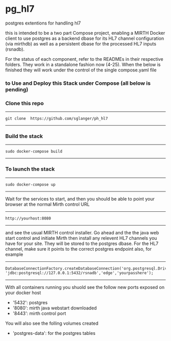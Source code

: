 # pg_hl7
postgres extentions for handling hl7

this is intended to be a two part Compose project, enabling a MIRTH Docker client to use postgres as a backend dbase for its HL7 channel configuration (via mirthdb) as well as a persistent dbase for the processed HL7 inputs (rsnadb).

For the status of each component, refer to the READMEs in their respective folders. They work in a standalone fashion now (4-25). When the below is finished they will work under the control of the single compose.yaml file


### to Use and Deploy this Stack under Compose (all below is pending)


### Clone this repo 
---
	git clone  https://github.com/sglanger/ph_hl7
---


### Build the stack
---
	sudo docker-compose build
---

### To launch the stack
---
	sudo docker-compose up
---

Wait for the services to start, and then you should be able to point your browser at the normal Mirth control URL

---
	http://yourhost:8080
---

and see the usual MIRTH control installer. Go ahead and the the java web start control and initiate Mirth then install any relevent HL7 channels you have for your site. They will be stored to the postgres dbase. For the HL7 channel, make sure it points to the correct postgres endpoint also, for example

---
	DatabaseConnectionFactory.createDatabaseConnection('org.postgresql.Driver', 'jdbc:postgresql://127.0.0.1:5432/rsnadb','edge','yourpasshere');
---

With all containers running you shuold see the follow new ports exposed on your docker host

* '5432': postgres
* '8080': mirth java webstart downloaded
* '8443': mirth control port

You will also see the folling volumes created
* 'postgres-data': for the postgres tables




